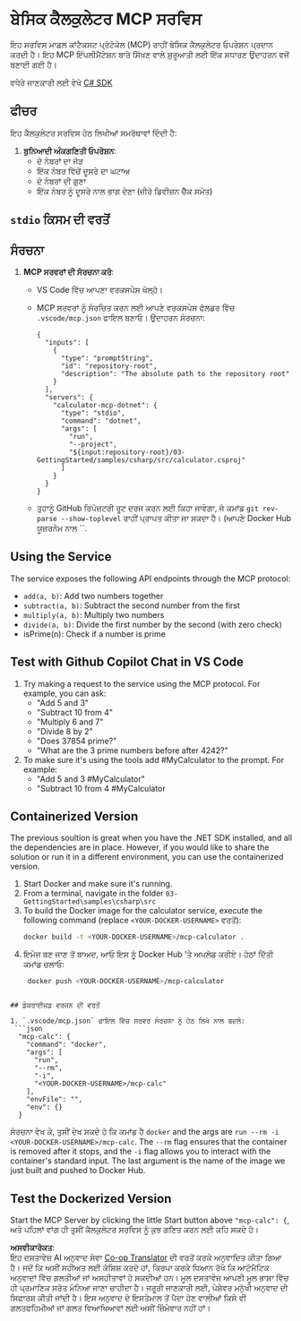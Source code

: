 <!--
CO_OP_TRANSLATOR_METADATA:
{
  "original_hash": "882aae00f1d3f007e20d03b883f44afa",
  "translation_date": "2025-06-18T05:55:31+00:00",
  "source_file": "03-GettingStarted/samples/csharp/README.md",
  "language_code": "pa"
}
-->
# ਬੇਸਿਕ ਕੈਲਕੁਲੇਟਰ MCP ਸਰਵਿਸ

ਇਹ ਸਰਵਿਸ ਮਾਡਲ ਕਾਂਟੈਕਸਟ ਪ੍ਰੋਟੋਕੋਲ (MCP) ਰਾਹੀਂ ਬੇਸਿਕ ਕੈਲਕੁਲੇਟਰ ਓਪਰੇਸ਼ਨ ਪ੍ਰਦਾਨ ਕਰਦੀ ਹੈ। ਇਹ MCP ਇੰਪਲੀਮੈਂਟੇਸ਼ਨ ਬਾਰੇ ਸਿੱਖਣ ਵਾਲੇ ਸ਼ੁਰੂਆਤੀ ਲਈ ਇੱਕ ਸਧਾਰਣ ਉਦਾਹਰਨ ਵਜੋਂ ਬਣਾਈ ਗਈ ਹੈ।

ਵਧੇਰੇ ਜਾਣਕਾਰੀ ਲਈ ਵੇਖੋ [C# SDK](https://github.com/modelcontextprotocol/csharp-sdk)

## ਫੀਚਰ

ਇਹ ਕੈਲਕੁਲੇਟਰ ਸਰਵਿਸ ਹੇਠ ਲਿਖੀਆਂ ਸਮਰੱਥਾਵਾਂ ਦਿੰਦੀ ਹੈ:

1. **ਬੁਨਿਆਦੀ ਅੰਕਗਣਿਤੀ ਓਪਰੇਸ਼ਨ**:
   - ਦੋ ਨੰਬਰਾਂ ਦਾ ਜੋੜ
   - ਇੱਕ ਨੰਬਰ ਵਿੱਚੋਂ ਦੂਸਰੇ ਦਾ ਘਟਾਅ
   - ਦੋ ਨੰਬਰਾਂ ਦੀ ਗੁਣਾ
   - ਇੱਕ ਨੰਬਰ ਨੂੰ ਦੂਸਰੇ ਨਾਲ ਭਾਗ ਦੇਣਾ (ਜ਼ੀਰੋ ਡਿਵੀਜ਼ਨ ਚੈੱਕ ਸਮੇਤ)

## `stdio` ਕਿਸਮ ਦੀ ਵਰਤੋਂ

## ਸੰਰਚਨਾ

1. **MCP ਸਰਵਰਾਂ ਦੀ ਸੰਰਚਨਾ ਕਰੋ**:
   - VS Code ਵਿੱਚ ਆਪਣਾ ਵਰਕਸਪੇਸ ਖੋਲ੍ਹੋ।
   - MCP ਸਰਵਰਾਂ ਨੂੰ ਸੰਰਚਿਤ ਕਰਨ ਲਈ ਆਪਣੇ ਵਰਕਸਪੇਸ ਫੋਲਡਰ ਵਿੱਚ `.vscode/mcp.json` ਫਾਇਲ ਬਣਾਓ। ਉਦਾਹਰਨ ਸੰਰਚਨਾ:

     ```jsonc
     {
       "inputs": [
         {
           "type": "promptString",
           "id": "repository-root",
           "description": "The absolute path to the repository root"
         }
       ],
       "servers": {
         "calculator-mcp-dotnet": {
           "type": "stdio",
           "command": "dotnet",
           "args": [
             "run",
             "--project",
             "${input:repository-root}/03-GettingStarted/samples/csharp/src/calculator.csproj"
           ]
         }
       }
     }
     ```

   - ਤੁਹਾਨੂੰ GitHub ਰਿਪੋਜ਼ਟਰੀ ਰੂਟ ਦਰਜ ਕਰਨ ਲਈ ਕਿਹਾ ਜਾਵੇਗਾ, ਜੋ ਕਮਾਂਡ `git rev-parse --show-toplevel` ਰਾਹੀਂ ਪ੍ਰਾਪਤ ਕੀਤਾ ਜਾ ਸਕਦਾ ਹੈ। (ਆਪਣੇ Docker Hub ਯੂਜ਼ਰਨੇਮ ਨਾਲ ``.

## Using the Service

The service exposes the following API endpoints through the MCP protocol:

- `add(a, b)`: Add two numbers together
- `subtract(a, b)`: Subtract the second number from the first
- `multiply(a, b)`: Multiply two numbers
- `divide(a, b)`: Divide the first number by the second (with zero check)
- isPrime(n): Check if a number is prime

## Test with Github Copilot Chat in VS Code

1. Try making a request to the service using the MCP protocol. For example, you can ask:
   - "Add 5 and 3"
   - "Subtract 10 from 4"
   - "Multiply 6 and 7"
   - "Divide 8 by 2"
   - "Does 37854 prime?"
   - "What are the 3 prime numbers before after 4242?"
2. To make sure it's using the tools add #MyCalculator to the prompt. For example:
   - "Add 5 and 3 #MyCalculator"
   - "Subtract 10 from 4 #MyCalculator


## Containerized Version

The previous soultion is great when you have the .NET SDK installed, and all the dependencies are in place. However, if you would like to share the solution or run it in a different environment, you can use the containerized version.

1. Start Docker and make sure it's running.
1. From a terminal, navigate in the folder `03-GettingStarted\samples\csharp\src` 
1. To build the Docker image for the calculator service, execute the following command (replace `<YOUR-DOCKER-USERNAME>` ਵਰਤੋਂ):
   ```bash
   docker build -t <YOUR-DOCKER-USERNAME>/mcp-calculator .
   ``` 
1. ਇਮੇਜ ਬਣ ਜਾਣ ਤੋਂ ਬਾਅਦ, ਆਓ ਇਸ ਨੂੰ Docker Hub 'ਤੇ ਅਪਲੋਡ ਕਰੀਏ। ਹੇਠਾਂ ਦਿੱਤੀ ਕਮਾਂਡ ਚਲਾਓ:
   ```bash
    docker push <YOUR-DOCKER-USERNAME>/mcp-calculator
  ```

## ਡੋਕਰਾਈਜ਼ਡ ਵਰਜਨ ਦੀ ਵਰਤੋਂ

1. `.vscode/mcp.json` ਫਾਇਲ ਵਿੱਚ ਸਰਵਰ ਸੰਰਚਨਾ ਨੂੰ ਹੇਠ ਲਿਖੇ ਨਾਲ ਬਦਲੋ:
   ```json
    "mcp-calc": {
      "command": "docker",
      "args": [
        "run",
        "--rm",
        "-i",
        "<YOUR-DOCKER-USERNAME>/mcp-calc"
      ],
      "envFile": "",
      "env": {}
    }
   ```
   ਸੰਰਚਨਾ ਵੇਖ ਕੇ, ਤੁਸੀਂ ਦੇਖ ਸਕਦੇ ਹੋ ਕਿ ਕਮਾਂਡ ਹੈ `docker` and the args are `run --rm -i <YOUR-DOCKER-USERNAME>/mcp-calc`. The `--rm` flag ensures that the container is removed after it stops, and the `-i` flag allows you to interact with the container's standard input. The last argument is the name of the image we just built and pushed to Docker Hub.

## Test the Dockerized Version

Start the MCP Server by clicking the little Start button above `"mcp-calc": {`, ਅਤੇ ਪਹਿਲਾਂ ਵਾਂਗ ਹੀ ਤੁਸੀਂ ਕੈਲਕੁਲੇਟਰ ਸਰਵਿਸ ਨੂੰ ਕੁਝ ਗਣਿਤ ਕਰਨ ਲਈ ਕਹਿ ਸਕਦੇ ਹੋ।

**ਅਸਵੀਕਾਰੋਕਤ**:  
ਇਹ ਦਸਤਾਵੇਜ਼ AI ਅਨੁਵਾਦ ਸੇਵਾ [Co-op Translator](https://github.com/Azure/co-op-translator) ਦੀ ਵਰਤੋਂ ਕਰਕੇ ਅਨੁਵਾਦਿਤ ਕੀਤਾ ਗਿਆ ਹੈ। ਜਦੋਂ ਕਿ ਅਸੀਂ ਸਹੀਅਤ ਲਈ ਕੋਸ਼ਿਸ਼ ਕਰਦੇ ਹਾਂ, ਕਿਰਪਾ ਕਰਕੇ ਧਿਆਨ ਰੱਖੋ ਕਿ ਆਟੋਮੈਟਿਕ ਅਨੁਵਾਦਾਂ ਵਿੱਚ ਗਲਤੀਆਂ ਜਾਂ ਅਸਹੀਤਾਵਾਂ ਹੋ ਸਕਦੀਆਂ ਹਨ। ਮੂਲ ਦਸਤਾਵੇਜ਼ ਆਪਣੀ ਮੂਲ ਭਾਸ਼ਾ ਵਿੱਚ ਹੀ ਪ੍ਰਮਾਣਿਕ ਸਰੋਤ ਮੰਨਿਆ ਜਾਣਾ ਚਾਹੀਦਾ ਹੈ। ਜਰੂਰੀ ਜਾਣਕਾਰੀ ਲਈ, ਪੇਸ਼ੇਵਰ ਮਨੁੱਖੀ ਅਨੁਵਾਦ ਦੀ ਸਿਫਾਰਸ਼ ਕੀਤੀ ਜਾਂਦੀ ਹੈ। ਇਸ ਅਨੁਵਾਦ ਦੇ ਇਸਤੇਮਾਲ ਤੋਂ ਪੈਦਾ ਹੋਣ ਵਾਲੀਆਂ ਕਿਸੇ ਵੀ ਗਲਤਫਹਿਮੀਆਂ ਜਾਂ ਗਲਤ ਵਿਆਖਿਆਵਾਂ ਲਈ ਅਸੀਂ ਜ਼ਿੰਮੇਵਾਰ ਨਹੀਂ ਹਾਂ।